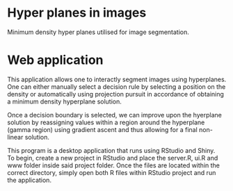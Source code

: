 # Hyper planes in images
Minimum density hyper planes utilised for image segmentation.

# Web application 

This application allows one to interactly segment images using hyperplanes.  One can either manually select a decision rule by selecting a position on the density or automatically using projection pursuit in accordance of obtaining a minimum density hyperplane solution.

Once a decision boundary is selected, we can improve upon the hyerplane solution by reassigning values within a region around the hyperplane (gamma region) using gradient ascent and thus allowing for a final non-linear solution.

This program is a desktop application that runs using RStudio and Shiny.  
To begin, create a new project in RStudio and place the server.R, ui.R and www folder inside said project folder.
Once the files are located within the correct directory, simply open both R files within RStudio project and run the application.
